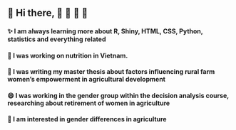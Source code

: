 
## 👋 Hi there,   🚜 🚜 🚜 🚜  
####    ✨ I am always learning more about R, Shiny, HTML, CSS, Python, statistics and everything related

####    🔭 I was working on nutrition in Vietnam.
####    🌱 I was writing my master thesis about factors influencing rural farm women’s empowerment in agricultural development 
####    😄 I was working in the gender group within the decision analysis course, researching about retirement of women in agriculture 
####    🚜 I am interested in gender differences in agriculture ####
